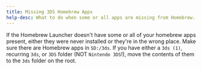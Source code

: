 ```yaml
---
title: Missing 3DS Homebrew Apps
help-desc: What to do when some or all apps are missing from Homebrew.
---
```




If the Homebrew Launcher doesn't have some or all of your homebrew apps present, either they were never installed or they're in the wrong place.
Make sure there are Homebrew apps in `SD:/3ds`.
If you have either a `3ds (1)`, recurring `3ds`, or `3DS` folder (NOT `Nintendo 3DS`!), move the contents of them to the `3ds` folder on the root.
